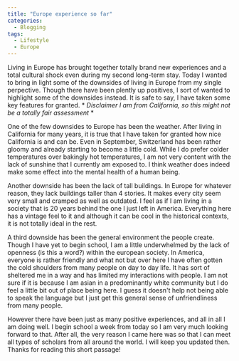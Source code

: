 ```yaml
---
title: "Europe experience so far"
categories:
  - Blogging
tags:
  - Lifestyle
  - Europe
---
```


Living in Europe has brought together totally brand new experiences and a total cultural shock even during my second long-term stay. Today I wanted to bring in light some of the downsides of living in Europe from my single perpective. Though there have been plently up positives, I sort of wanted to highlight some of the downsides instead. It is safe to say, I have taken some key features for granted. * *Disclaimer I am from California, so this might not be a totally fair assessment* *

One of the few downsides to Europe has been the weather. After living in California for many years, it is true that I have taken for granted how nice California is and can be. Even in September, Switzerland has been rather gloomy and already starting to become a little cold. While I do prefer colder temperatures over bakingly hot temperatures, I am not very content with the lack of sunshine that I currently am exposed to. I think weather does indeed make some effect into the mental health of a human being.

Another downside has been the lack of tall buildings. In Europe for whatever reason, they lack buildings taller than 4 stories. It makes every city seem very small and cramped as well as outdated. I feel as if I am living in a society that is 20 years behind the one I just left in America. Everything here has a vintage feel to it and although it can be cool in the historical contexts, it is not totally ideal in the rest. 

A third downside has been the general environment the people create. Though I have yet to begin school, I am a little underwhelmed by the lack of openness (is this a word?) within the european society. In America, everyone is rather friendly and what not but over here I have often gotten the cold shoulders from many people on day to day life. It has sort of sheltered me in a way and has limited my interactions with people. I am not sure if it is because I am asian in a predominantly white community but I do feel a little bit out of place being here. I guess it doesn't help not being able to speak the language but I just get this general sense of unfriendliness from many people. 

However there have been just as many positive experiences, and all in all I am doing well. I begin school a week from today so I am very much looking forward to that. After all, the very reason I came here was so that I can meet all types of scholars from all around the world. I will keep you updated then. Thanks for reading this short passage!
